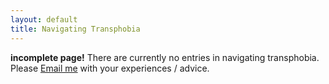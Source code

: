 ```yaml
---
layout: default
title: Navigating Transphobia
---
```


**incomplete page!**
There are currently no entries in navigating transphobia. Please [Email me](https://forms.gle/qLEyrVUhX9rszC376) with your experiences / advice.
